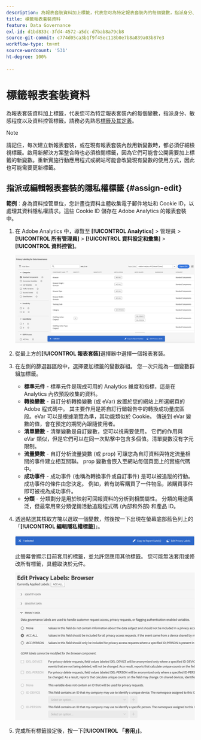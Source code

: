 ```yaml
---
description: 為報表套裝資料加上標籤，代表您可為特定報表套裝內的每個變數，指派身分、敏感程度以及資料控管標籤。
title: 標籤報表套裝資料
feature: Data Governance
exl-id: d1bd833c-3fd4-4572-a5dc-d7bab8a79cb8
source-git-commit: c774d05ca3b1f9f45ec118b0e7b8a839a03b87e3
workflow-type: tm+mt
source-wordcount: '531'
ht-degree: 100%

---
```


# 標籤報表套裝資料

為報表套裝資料加上標籤，代表您可為特定報表套裝內的每個變數，指派身分、敏感程度以及資料控管標籤。請務必先熟悉[標籤及其定義](/help/admin/admin/c-data-governance/data-labeling/gdpr-labels.md)。

>[!NOTE]
>
>請記住，每次建立新報表套裝，或在現有報表套裝內啟用新變數時，都必須仔細檢視標籤。啟用新解決方案整合時也必須檢閱標籤，因為它們可能會公開需要加上標籤的新變數。重新實施行動應用程式或網站可能會改變現有變數的使用方式，因此也可能需要更新標籤。

## 指派或編輯報表套裝的隱私權標籤 {#assign-edit}

**範例**：身為資料控管單位，您計畫從資料主體收集電子郵件地址和 Cookie ID，以處理其資料隱私權請求。這些 Cookie ID 儲存在 Adobe Analytics 的報表套裝中。

1. 在 Adobe Analytics 中，導覽至 **[!UICONTROL Analytics]** > 管理員 > **[!UICONTROL 所有管理員]** > **[!UICONTROL 資料設定和彙集]** > **[!UICONTROL 資料控管]**。

   ![加上隱私標籤](assets/privacy_rs_settings.png)

1. 從最上方的&#x200B;**[!UICONTROL 報表套裝]**&#x200B;選擇器中選擇一個報表套裝。

1. 在左側的篩選器區段中，選擇要加標籤的變數群組。 您一次只能為一個變數群組加標籤。

   * **標準元件** - 標準元件是現成可用的 Analytics 維度和指標，這是在 Analytics 內依預設收集的資料。
   * **轉換變數** - 自訂分析轉換變數 (或 eVar) 放置於您的網站上所選網頁的 Adobe 程式碼中。 其主要作用是將自訂行銷報告中的轉換成功量度區段。eVar 可以是根據瀏覽為準，其功能類似於 Cookie。 傳送到 eVar 變數的值，會在預定的期間內跟隨使用者。
   * **清單變數** - 清單變數是自訂變數，您可以視需要使用。 它們的作用與 eVar 類似，但是它們可以在同一次點擊中包含多個值。清單變數沒有字元限制。
   * **流量變數** - 自訂分析流量變數 (或 prop) 可讓您為自訂資料與特定流量相關的事件建立相互關聯。 prop 變數會嵌入至網站每個頁面上的實施代碼中。
   * **成功事件** - 成功事件 (也稱為轉換事件或自訂事件) 是可以被追蹤的行動。 成功事件的條件由您決定。 例如，若有訪客購買了一件物品，該購買事件即可被視為成功事件。
   * **分類** - 分類劃分是用於映射可回報資料的分析到相關屬性。 分類的用途廣泛，但最常用來分類促銷活動追蹤程式碼 (內部和外部) 和產品 ID。

1. 透過點選其核取方塊以選取一個變數，然後按一下出現在螢幕底部藍色列上的「**[!UICONTROL 編輯隱私權標籤]**」。

   ![編輯](assets/edit-label.png)

   此螢幕會顯示目前套用的標籤，並允許您應用其他標籤。 您可能無法套用或修改所有標籤，具體取決於元件。

   ![套用的標籤](assets/edit-labels2.png)

1. 完成所有標籤設定後，按一下&#x200B;**[!UICONTROL 「套用」]**。

